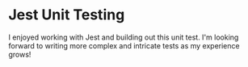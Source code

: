 # Jest Unit Testing
I enjoyed working with Jest and building out this unit test. I'm looking forward to writing more complex and intricate tests as my experience grows!
